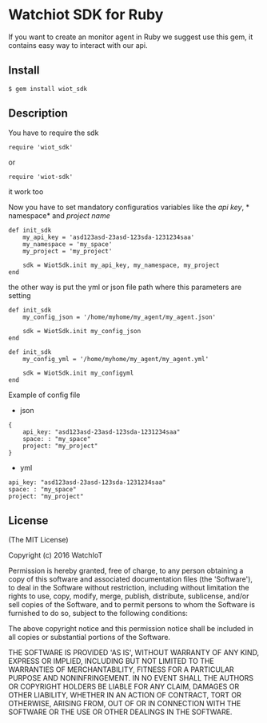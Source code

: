 # Watchiot SDK for Ruby

If you want to create an monitor agent in Ruby we suggest use this gem, it contains easy way to interact with our api.

## Install

```
$ gem install wiot_sdk
```

## Description

You have to require the sdk

```
require 'wiot_sdk'
```

or

```
require 'wiot-sdk'
```
it work too

Now you have to set mandatory configuratios variables like the *api key*, * namespace* and *project name*
 
```
def init_sdk
    my_api_key = 'asd123asd-23asd-123sda-1231234saa'
    my_namespace = 'my_space'
    my_project = 'my_project'
    
    sdk = WiotSdk.init my_api_key, my_namespace, my_project
end
```

the other way is put the yml or json file path where this parameters are setting 

```
def init_sdk
    my_config_json = '/home/myhome/my_agent/my_agent.json'

    sdk = WiotSdk.init my_config_json
end
```

```
def init_sdk
    my_config_yml = '/home/myhome/my_agent/my_agent.yml'
    
    sdk = WiotSdk.init my_configyml
end
```
Example of config file

* json
```
{
    api_key: "asd123asd-23asd-123sda-1231234saa"
    space: : "my_space"
    project: "my_project"
}
```

* yml
```
api_key: "asd123asd-23asd-123sda-1231234saa"
space: : "my_space"
project: "my_project"
```

## License

(The MIT License)

Copyright (c) 2016 WatchIoT

Permission is hereby granted, free of charge, to any person obtaining
a copy of this software and associated documentation files (the
'Software'), to deal in the Software without restriction, including
without limitation the rights to use, copy, modify, merge, publish,
distribute, sublicense, and/or sell copies of the Software, and to
permit persons to whom the Software is furnished to do so, subject to
the following conditions:

The above copyright notice and this permission notice shall be
included in all copies or substantial portions of the Software.

THE SOFTWARE IS PROVIDED 'AS IS', WITHOUT WARRANTY OF ANY KIND,
EXPRESS OR IMPLIED, INCLUDING BUT NOT LIMITED TO THE WARRANTIES OF
MERCHANTABILITY, FITNESS FOR A PARTICULAR PURPOSE AND NONINFRINGEMENT.
IN NO EVENT SHALL THE AUTHORS OR COPYRIGHT HOLDERS BE LIABLE FOR ANY
CLAIM, DAMAGES OR OTHER LIABILITY, WHETHER IN AN ACTION OF CONTRACT,
TORT OR OTHERWISE, ARISING FROM, OUT OF OR IN CONNECTION WITH THE
SOFTWARE OR THE USE OR OTHER DEALINGS IN THE SOFTWARE.

